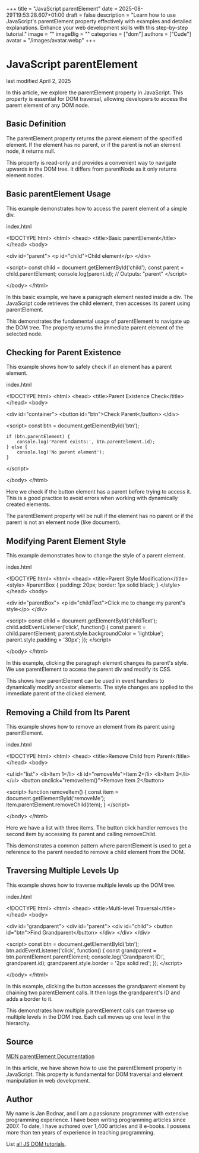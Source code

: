 +++
title = "JavaScript parentElement"
date = 2025-08-29T19:53:28.607+01:00
draft = false
description = "Learn how to use JavaScript's parentElement property effectively with examples and detailed explanations. Enhance your web development skills with this step-by-step tutorial."
image = ""
imageBig = ""
categories = ["dom"]
authors = ["Cude"]
avatar = "/images/avatar.webp"
+++

# JavaScript parentElement

last modified April 2, 2025

In this article, we explore the parentElement property in
JavaScript. This property is essential for DOM traversal, allowing developers
to access the parent element of any DOM node.

## Basic Definition

The parentElement property returns the parent element of the
specified element. If the element has no parent, or if the parent is not
an element node, it returns null.

This property is read-only and provides a convenient way to navigate upwards
in the DOM tree. It differs from parentNode as it only returns
element nodes.

## Basic parentElement Usage

This example demonstrates how to access the parent element of a simple div.

index.html
    

&lt;!DOCTYPE html&gt;
&lt;html&gt;
&lt;head&gt;
    &lt;title&gt;Basic parentElement&lt;/title&gt;
&lt;/head&gt;
&lt;body&gt;

&lt;div id="parent"&gt;
    &lt;p id="child"&gt;Child element&lt;/p&gt;
&lt;/div&gt;

&lt;script&gt;
    const child = document.getElementById('child');
    const parent = child.parentElement;
    console.log(parent.id); // Outputs: "parent"
&lt;/script&gt;

&lt;/body&gt;
&lt;/html&gt;

In this basic example, we have a paragraph element nested inside a div. The
JavaScript code retrieves the child element, then accesses its parent using
parentElement.

This demonstrates the fundamental usage of parentElement to navigate
up the DOM tree. The property returns the immediate parent element of the
selected node.

## Checking for Parent Existence

This example shows how to safely check if an element has a parent element.

index.html
    

&lt;!DOCTYPE html&gt;
&lt;html&gt;
&lt;head&gt;
    &lt;title&gt;Parent Existence Check&lt;/title&gt;
&lt;/head&gt;
&lt;body&gt;

&lt;div id="container"&gt;
    &lt;button id="btn"&gt;Check Parent&lt;/button&gt;
&lt;/div&gt;

&lt;script&gt;
    const btn = document.getElementById('btn');
    
    if (btn.parentElement) {
        console.log('Parent exists:', btn.parentElement.id);
    } else {
        console.log('No parent element');
    }
&lt;/script&gt;

&lt;/body&gt;
&lt;/html&gt;

Here we check if the button element has a parent before trying to access it.
This is a good practice to avoid errors when working with dynamically created
elements.

The parentElement property will be null if the element
has no parent or if the parent is not an element node (like document).

## Modifying Parent Element Style

This example demonstrates how to change the style of a parent element.

index.html
    

&lt;!DOCTYPE html&gt;
&lt;html&gt;
&lt;head&gt;
    &lt;title&gt;Parent Style Modification&lt;/title&gt;
    &lt;style&gt;
        #parentBox {
            padding: 20px;
            border: 1px solid black;
        }
    &lt;/style&gt;
&lt;/head&gt;
&lt;body&gt;

&lt;div id="parentBox"&gt;
    &lt;p id="childText"&gt;Click me to change my parent's style&lt;/p&gt;
&lt;/div&gt;

&lt;script&gt;
    const child = document.getElementById('childText');
    child.addEventListener('click', function() {
        const parent = child.parentElement;
        parent.style.backgroundColor = 'lightblue';
        parent.style.padding = '30px';
    });
&lt;/script&gt;

&lt;/body&gt;
&lt;/html&gt;

In this example, clicking the paragraph element changes its parent's style.
We use parentElement to access the parent div and modify its CSS.

This shows how parentElement can be used in event handlers to
dynamically modify ancestor elements. The style changes are applied to the
immediate parent of the clicked element.

## Removing a Child from Its Parent

This example shows how to remove an element from its parent using parentElement.

index.html
    

&lt;!DOCTYPE html&gt;
&lt;html&gt;
&lt;head&gt;
    &lt;title&gt;Remove Child from Parent&lt;/title&gt;
&lt;/head&gt;
&lt;body&gt;

&lt;ul id="list"&gt;
    &lt;li&gt;Item 1&lt;/li&gt;
    &lt;li id="removeMe"&gt;Item 2&lt;/li&gt;
    &lt;li&gt;Item 3&lt;/li&gt;
&lt;/ul&gt;
&lt;button onclick="removeItem()"&gt;Remove Item 2&lt;/button&gt;

&lt;script&gt;
    function removeItem() {
        const item = document.getElementById('removeMe');
        item.parentElement.removeChild(item);
    }
&lt;/script&gt;

&lt;/body&gt;
&lt;/html&gt;

Here we have a list with three items. The button click handler removes the
second item by accessing its parent and calling removeChild.

This demonstrates a common pattern where parentElement is used to
get a reference to the parent needed to remove a child element from the DOM.

## Traversing Multiple Levels Up

This example shows how to traverse multiple levels up the DOM tree.

index.html
    

&lt;!DOCTYPE html&gt;
&lt;html&gt;
&lt;head&gt;
    &lt;title&gt;Multi-level Traversal&lt;/title&gt;
&lt;/head&gt;
&lt;body&gt;

&lt;div id="grandparent"&gt;
    &lt;div id="parent"&gt;
        &lt;div id="child"&gt;
            &lt;button id="btn"&gt;Find Grandparent&lt;/button&gt;
        &lt;/div&gt;
    &lt;/div&gt;
&lt;/div&gt;

&lt;script&gt;
    const btn = document.getElementById('btn');
    btn.addEventListener('click', function() {
        const grandparent = btn.parentElement.parentElement;
        console.log('Grandparent ID:', grandparent.id);
        grandparent.style.border = '2px solid red';
    });
&lt;/script&gt;

&lt;/body&gt;
&lt;/html&gt;

In this example, clicking the button accesses the grandparent element by
chaining two parentElement calls. It then logs the grandparent's
ID and adds a border to it.

This demonstrates how multiple parentElement calls can traverse
up multiple levels in the DOM tree. Each call moves up one level in the
hierarchy.

## Source

[MDN parentElement Documentation](https://developer.mozilla.org/en-US/docs/Web/API/Node/parentElement)

In this article, we have shown how to use the parentElement
property in JavaScript. This property is fundamental for DOM traversal and
element manipulation in web development.

## Author

My name is Jan Bodnar, and I am a passionate programmer with extensive
programming experience. I have been writing programming articles since 2007.
To date, I have authored over 1,400 articles and 8 e-books. I possess more
than ten years of experience in teaching programming.

List [all JS DOM tutorials](/all/#dom).
